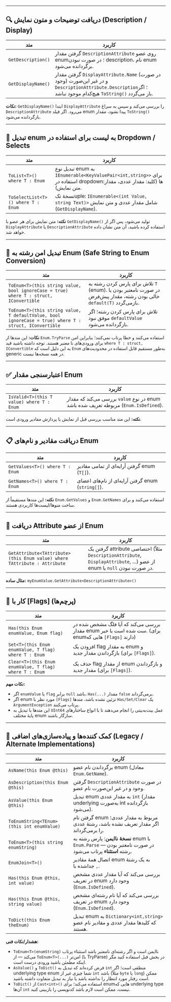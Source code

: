
---

## 🔍 **دریافت توضیحات و متون نمایش (Description / Display)**
| متد | کاربرد |
|------|--------|
| `GetDescription()` | گرفتن مقدار `DescriptionAttribute` روی عضو enum؛ در صورت نبودن description، نام enum برگردانده می‌شود. |
| `GetDisplayName()` | گرفتن مقدار `DisplayAttribute.Name` (در صورت وجود) و در غیر این‌صورت `DescriptionAttribute.Description`؛ اگر هیچ‌کدام موجود نباشد `ToString()` باز می‌گردد. |

**نکات:** `GetDisplayName()` ابتدا `DisplayAttribute` را بررسی می‌کند و سپس به سراغ `DescriptionAttribute` می‌رود. اگر فیلد enum پیدا نشود، مقدار `ToString()` بازگردانده می‌شود.

---

## 🔽 **تبدیل enum به لیست برای استفاده در Dropdown / Selects**
| متد | کاربرد |
|------|--------|
| `ToList<T>() where T : Enum` | تبدیل نوع enum به `IEnumerable<KeyValuePair<int,string>>` برای استفاده در dropdownها (کلید: مقدار عددی، مقدار: متن نمایش). |
| `ToSelectList<T>() where T : Enum` | نسخهٔ تکuple: `IEnumerable<(int Value, string Text)>` شامل مقدار عددی و متن نمایش (`GetDisplayName`). |

**نکته:** متن نمایش برای هر عضو با `GetDisplayName()` تولید می‌شود، پس اگر از `DisplayAttribute` یا `DescriptionAttribute` استفاده کرده باشید، آن متن نشان داده خواهد شد.

---

## 🔁 **تبدیل امن رشته به Enum (Safe String to Enum Conversion)**
| متد | کاربرد |
|------|--------|
| `ToEnum<T>(this string value, bool ignoreCase = true) where T : struct, IConvertible` | تلاش برای پارس کردن رشته به `T` (enum). در صورت نامعتبر بودن یا خالی بودن رشته، مقدار پیش‌فرض `default(T)` بازمی‌گردد. |
| `ToEnum<T>(this string value, T defaultValue, bool ignoreCase = true) where T : struct, IConvertible` | تلاش برای پارس کردن رشته؛ اگر موفق نبود `defaultValue` بازگردانده می‌شود. |

**نکات:** این متدها از `Enum.TryParse` استفاده می‌کنند و خطا پرتاب نمی‌کنند؛ بنابراین امن برای ورودی‌های نا معتبر هستند. توجه داشته باشید قید `where T : struct, IConvertible` به این دلیل است که `Enum` به‌طور مستقیم قابل استفاده در محدودیت‌های generic در همه نسخه‌ها نیست.

---

## ✅ **اعتبارسنجی مقدار Enum**
| متد | کاربرد |
|------|--------|
| `IsValid<T>(this T value) where T : Enum` | بررسی می‌کند که مقدار `value` در نوع enum مربوطه تعریف شده باشد (`Enum.IsDefined`). |

**نکته:** این متد مناسب بررسی قبل از نمایش یا پردازش مقادیر ورودی است.

---

## 📋 **دریافت مقادیر و نام‌های Enum**
| متد | کاربرد |
|------|--------|
| `GetValues<T>() where T : Enum` | گرفتن آرایه‌ای از تمامی مقادیر enum (`T[]`). |
| `GetNames<T>() where T : Enum` | گرفتن آرایه‌ای از نام‌های اعضای enum (`string[]`). |

**نکته:** این متدها مستقیماً از `Enum.GetValues` و `Enum.GetNames` استفاده می‌کنند و برای ساخت منوها/لیست‌ها کاربردی هستند.

---

## 🧩 **دریافت Attribute از عضو Enum**
| متد | کاربرد |
|------|--------|
| `GetAttribute<TAttribute>(this Enum value) where TAttribute : Attribute` | گرفتن یک attribute اختصاصی (مثلاً `DescriptionAttribute`, `DisplayAttribute`, ...) از عضو enum یا `null` در صورت نبودن. |

**مثال ساده:** `myEnumValue.GetAttribute<DescriptionAttribute>()`

---

## 🚩 **کار با [Flags] (پرچم‌ها)**
| متد | کاربرد |
|------|--------|
| `Has(this Enum enumValue, Enum flag)` | بررسی می‌کند که آیا فلگ مشخص شده در مقدار enum ست شده است یا خیر. (برای enumهایی که `[Flags]` دارند) |
| `Set<T>(this Enum enumValue, T flag) where T : Enum` | افزودن یک flag به مقدار enum و بازگرداندن مقدار جدید (برای `[Flags]`). |
| `Clear<T>(this Enum enumValue, T flag) where T : Enum` | حذف یک flag از مقدار enum و بازگرداندن مقدار جدید (برای `[Flags]`). |

**نکات مهم:**  
- اگر `enumValue` یا `flag` برابر `null` باشد، `Has(...)` مقدار `false` برمی‌گرداند.  
- اگر enum مورد نظر با `[Flags]` تزئین نشده باشد، متدها `Has/Set/Clear` یک `ArgumentException` پرتاب می‌کنند.  
- این متدها با تبدیل به `UInt64` عمل بیت‌به‌بیتی را انجام می‌دهند تا با انواع ساختارهای پایهٔ مختلف enum سازگار باشند.

---

## 🔧 **کمک‌ کننده‌ها و پیاده‌سازی‌های اضافی (Legacy / Alternate Implementations)**
| متد | کاربرد |
|------|--------|
| `AsName(this Enum @this)` | برگرداندن نام عضو enum (معادل `Enum.GetName`). |
| `AsDescription(this Enum @this)` | گرفتن `DescriptionAttribute` در صورت وجود و در غیر این‌صورت نام عضو. |
| `AsValue(this Enum @this)` | تبدیل enum به مقدار عددی `int` (مقدار underlying به‌صورت int بازگردانده می‌شود). |
| `ToEnumString<TEnum>(this int enumValue)` | گرفتن نام enum مربوط به مقدار عددی؛ اگر مقدار تعریف نشده باشد، رشتهٔ عددی را برمی‌گرداند. |
| `ToEnum<T>(this string enumString)` | **نسخهٔ ناایمن**: پارس رشته به enum با `Enum.Parse` — در صورت نامعتبر بودن رشته **استثناء** پرتاب می‌شود. |
| `EnumJoin<T>()` | اتصال همهٔ مقادیر enum به یک رشتهٔ جداشده با `,`. |
| `Has(this Enum @this, int value)` | بررسی می‌کند که آیا مقدار عددی مشخص در تعریف enum وجود دارد (`Enum.IsDefined`). |
| `Has(this Enum @this, string value)` | بررسی می‌کند که آیا نام رشته‌ای مشخص در تعریف enum وجود دارد (`Enum.IsDefined`). |
| `ToDict(this Enum theEnum)` | تبدیل enum به `Dictionary<int,string>` که کلیدها مقدار عددی و مقادیر نام عضو هستند. |

**هشدار/نکات فنی:**  
- `ToEnum<T>(enumString)` ناایمن است و اگر رشته‌ای نامعتبر باشد استثناء پرتاب می‌کند — از `ToEnum<T>(...)` امن‌تر (با TryParse) در بخش قبل استفاده کنید مگر اینکه مطمئن باشید ورودی درست است.  
- `AsValue()` و `ToDict()` فرض کرده‌اند که تبدیل به `int` منطقی است؛ اگر underlying type enum شما چیزی غیر از `int` باشد (مثلاً `byte` یا `long`) ممکن است رفتار مورد انتظار را نداشته باشد یا نیاز به تبدیل متفاوت داشته باشید.  
- `ToDict()` از `Cast<int>()` استفاده می‌کند؛ برای enumهایی که underlying type آن‌ها `int` نیست، ممکن است لازم باشد کدنویسی را بازبینی کنید.

---